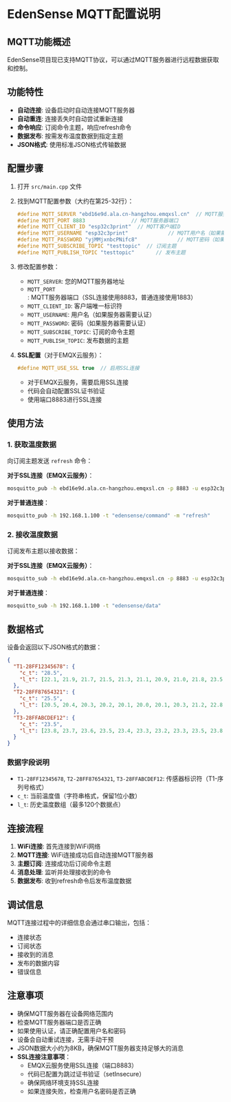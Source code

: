 # EdenSense MQTT配置说明

## MQTT功能概述

EdenSense项目现已支持MQTT协议，可以通过MQTT服务器进行远程数据获取和控制。

## 功能特性

- **自动连接**: 设备启动时自动连接MQTT服务器
- **自动重连**: 连接丢失时自动尝试重新连接
- **命令响应**: 订阅命令主题，响应refresh命令
- **数据发布**: 按需发布温度数据到指定主题
- **JSON格式**: 使用标准JSON格式传输数据

## 配置步骤

1. 打开 `src/main.cpp` 文件
2. 找到MQTT配置参数（大约在第25-32行）：
   ```cpp
   #define MQTT_SERVER "ebd16e9d.ala.cn-hangzhou.emqxsl.cn"  // MQTT服务器地址
   #define MQTT_PORT 8883               // MQTT服务器端口
   #define MQTT_CLIENT_ID "esp32c3print"  // MQTT客户端ID
   #define MQTT_USERNAME "esp32c3print"             // MQTT用户名（如果需要）
   #define MQTT_PASSWORD "yjMMjxnbcPNifc8"             // MQTT密码（如果需要）
   #define MQTT_SUBSCRIBE_TOPIC "testtopic"  // 订阅主题
   #define MQTT_PUBLISH_TOPIC "testtopic"       // 发布主题
   ```

3. 修改配置参数：
   - `MQTT_SERVER`: 您的MQTT服务器地址
   - `MQTT_PORT`: MQTT服务器端口（SSL连接使用8883，普通连接使用1883）
   - `MQTT_CLIENT_ID`: 客户端唯一标识符
   - `MQTT_USERNAME`: 用户名（如果服务器需要认证）
   - `MQTT_PASSWORD`: 密码（如果服务器需要认证）
   - `MQTT_SUBSCRIBE_TOPIC`: 订阅的命令主题
   - `MQTT_PUBLISH_TOPIC`: 发布数据的主题

4. **SSL配置**（对于EMQX云服务）：
   ```cpp
   #define MQTT_USE_SSL true  // 启用SSL连接
   ```
   - 对于EMQX云服务，需要启用SSL连接
   - 代码会自动配置SSL证书验证
   - 使用端口8883进行SSL连接

## 使用方法

### 1. 获取温度数据

向订阅主题发送 `refresh` 命令：

**对于SSL连接（EMQX云服务）**：
```bash
mosquitto_pub -h ebd16e9d.ala.cn-hangzhou.emqxsl.cn -p 8883 -u esp32c3print -P yjMMjxnbcPNifc8 -t "testtopic" -m "refresh" --cafile /path/to/ca.crt
```

**对于普通连接**：
```bash
mosquitto_pub -h 192.168.1.100 -t "edensense/command" -m "refresh"
```

### 2. 接收温度数据

订阅发布主题以接收数据：

**对于SSL连接（EMQX云服务）**：
```bash
mosquitto_sub -h ebd16e9d.ala.cn-hangzhou.emqxsl.cn -p 8883 -u esp32c3print -P yjMMjxnbcPNifc8 -t "testtopic" --cafile /path/to/ca.crt
```

**对于普通连接**：
```bash
mosquitto_sub -h 192.168.1.100 -t "edensense/data"
```

## 数据格式

设备会返回以下JSON格式的数据：

```json
{
  "T1-28FF12345678": {
    "c_t": "28.5",
    "l_t": [22.1, 21.9, 21.7, 21.5, 21.3, 21.1, 20.9, 21.0, 21.8, 23.5, 25.5, 27.8, 29.8, 31.2, 32.1, 32.5, 32.6, 32.2, 31.3, 29.8, 28.0, 26.2, 24.6, 23.3, 22.5, 22.2, 22.0, 21.8, 21.6, 21.4, 21.2, 21.0, 21.3, 22.4, 24.3, 26.7, 29.0, 30.7, 31.8, 32.4, 32.7, 32.5, 31.8, 30.5, 28.7, 26.8, 25.1, 23.7, 22.8, 22.4, 22.2, 22.0, 21.8, 21.6, 21.4, 21.2, 21.0, 21.2, 22.1, 23.9, 26.2, 28.5, 30.3, 31.5, 32.2, 32.5, 32.4, 31.9, 30.8, 29.2, 27.3, 25.5, 24.0, 23.0, 22.5, 22.2, 22.0, 21.8, 21.6, 21.4, 21.2, 21.0, 21.1, 21.9, 23.7, 26.0, 28.3, 30.1, 31.3, 32.0, 32.3, 32.2, 31.7, 30.6, 29.0, 27.1, 25.3, 23.8, 22.8, 22.3, 22.0, 21.8, 21.6, 21.4, 21.2, 21.0, 21.1, 21.8, 23.6, 25.9, 28.2, 30.0, 31.2, 31.9, 32.2]
  },
  "T2-28FF87654321": {
    "c_t": "25.5",
    "l_t": [20.5, 20.4, 20.3, 20.2, 20.1, 20.0, 20.1, 20.3, 21.2, 22.8, 24.7, 26.8, 28.5, 29.7, 30.5, 30.9, 31.0, 30.7, 30.0, 28.8, 27.3, 25.7, 24.2, 23.0, 22.2, 21.9, 21.7, 21.5, 21.3, 21.1, 21.0, 20.9, 21.3, 22.5, 24.4, 26.5, 28.4, 29.8, 30.7, 31.2, 31.4, 31.2, 30.6, 29.5, 28.0, 26.4, 24.9, 23.6, 22.7, 22.3, 22.1, 21.9, 21.7, 21.5, 21.3, 21.1, 21.0, 21.2, 22.1, 23.8, 25.9, 27.8, 29.2, 30.1, 30.6, 30.8, 30.7, 30.2, 29.2, 27.8, 26.2, 24.7, 23.4, 22.5, 22.1, 21.9, 21.7, 21.5, 21.3, 21.1, 21.0, 20.9, 21.1, 22.0, 23.7, 25.8, 27.7, 29.1, 30.0, 30.5, 30.7, 30.6, 30.1, 29.1, 27.7, 26.1, 24.6, 23.3, 22.4, 22.0, 21.8, 21.6, 21.4, 21.2, 21.0, 20.9, 21.0, 21.9, 23.6, 25.7, 27.6, 29.0, 29.9, 30.4, 30.6]
  },
  "T3-28FFABCDEF12": {
    "c_t": "23.5",
    "l_t": [23.8, 23.7, 23.6, 23.5, 23.4, 23.3, 23.2, 23.3, 23.5, 23.8, 24.2, 24.7, 25.3, 25.8, 26.2, 26.5, 26.7, 26.6, 26.3, 25.9, 25.5, 25.1, 24.7, 24.4, 24.1, 24.0, 23.9, 23.8, 23.7, 23.6, 23.5, 23.4, 23.5, 23.8, 24.2, 24.7, 25.3, 25.8, 26.2, 26.5, 26.7, 26.6, 26.3, 25.9, 25.5, 25.1, 24.7, 24.4, 24.1, 24.0, 23.9, 23.8, 23.7, 23.6, 23.5, 23.4, 23.3, 23.4, 23.7, 24.1, 24.6, 25.2, 25.7, 26.1, 26.4, 26.6, 26.5, 26.2, 25.8, 25.4, 25.0, 24.6, 24.3, 24.0, 23.9, 23.8, 23.7, 23.6, 23.5, 23.4, 23.3, 23.2, 23.3, 23.6, 24.0, 24.5, 25.1, 25.6, 26.0, 26.3, 26.5, 26.4, 26.1, 25.7, 25.3, 24.9, 24.5, 24.2, 24.0, 23.9, 23.8, 23.7, 23.6, 23.5, 23.4, 23.3, 23.4, 23.7, 24.1, 24.6, 25.2, 25.7, 26.1, 26.4, 26.5]
  }
}
```

### 数据字段说明

- `T1-28FF12345678`, `T2-28FF87654321`, `T3-28FFABCDEF12`: 传感器标识符（T1-序列号格式）
- `c_t`: 当前温度值（字符串格式，保留1位小数）
- `l_t`: 历史温度数组（最多120个数据点）

## 连接流程

1. **WiFi连接**: 首先连接到WiFi网络
2. **MQTT连接**: WiFi连接成功后自动连接MQTT服务器
3. **主题订阅**: 连接成功后订阅命令主题
4. **消息处理**: 监听并处理接收到的命令
5. **数据发布**: 收到refresh命令后发布温度数据

## 调试信息

MQTT连接过程中的详细信息会通过串口输出，包括：
- 连接状态
- 订阅状态
- 接收到的消息
- 发布的数据内容
- 错误信息

## 注意事项

- 确保MQTT服务器在设备网络范围内
- 检查MQTT服务器端口是否正确
- 如果使用认证，请正确配置用户名和密码
- 设备会自动重试连接，无需手动干预
- JSON数据大小约为8KB，确保MQTT服务器支持足够大的消息
- **SSL连接注意事项**：
  - EMQX云服务使用SSL连接（端口8883）
  - 代码已配置为跳过证书验证（setInsecure）
  - 确保网络环境支持SSL连接
  - 如果连接失败，检查用户名密码是否正确 